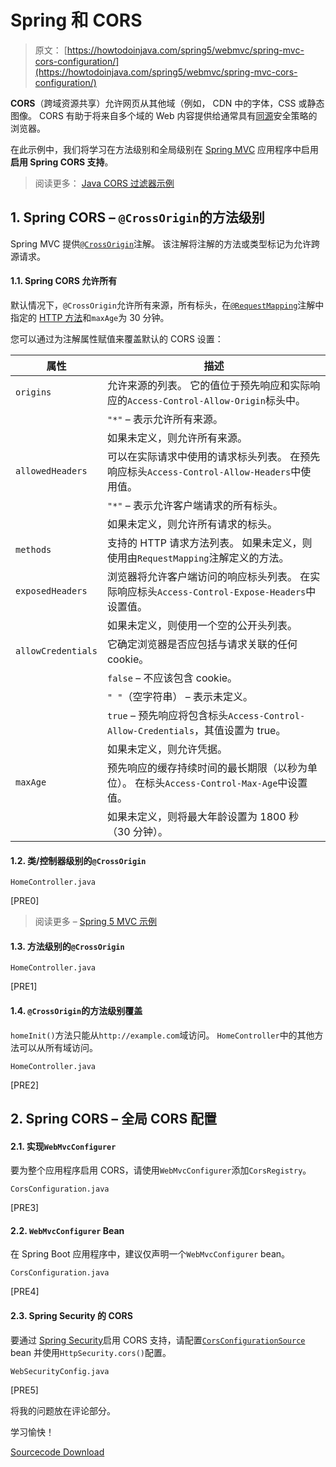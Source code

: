 # Spring 和 CORS

> 原文： [https://howtodoinjava.com/spring5/webmvc/spring-mvc-cors-configuration/](https://howtodoinjava.com/spring5/webmvc/spring-mvc-cors-configuration/)

**CORS**（跨域资源共享）允许网页从其他域（例如， CDN 中的字体，CSS 或静态图像。 CORS 有助于将来自多个域的 Web 内容提供给通常具有[同源](https://en.wikipedia.org/wiki/Same-origin_policy)安全策略的浏览器。

在此示例中，我们将学习在方法级别和全局级别在 [Spring MVC](https://howtodoinjava.com/spring-mvc-tutorial/) 应用程序中启用**启用 Spring CORS 支持**。

> 阅读更多： [Java CORS 过滤器示例](https://howtodoinjava.com/servlets/java-cors-filter-example/)

## 1\. Spring CORS – `@CrossOrigin`的方法级别

Spring MVC 提供[`@CrossOrigin`](https://docs.spring.io/spring/docs/current/javadoc-api/org/springframework/web/bind/annotation/CrossOrigin.html)注解。 该注解将注解的方法或类型标记为允许跨源请求。

#### 1.1. Spring CORS 允许所有

默认情况下，`@CrossOrigin`允许所有来源，所有标头，在[`@RequestMapping`](https://howtodoinjava.com/spring5/webmvc/controller-getmapping-postmapping/)注解中指定的 [HTTP 方法](https://restfulapi.net/http-methods/)和`maxAge`为 30 分钟。

您可以通过为注解属性赋值来覆盖默认的 CORS 设置：

| 属性 | 描述 |
| --- | --- |
| `origins` | 允许来源的列表。 它的值位于预先响应和实际响应的`Access-Control-Allow-Origin`标头中。 |
| | `"*"` – 表示允许所有来源。 |
| | 如果未定义，则允许​​所有来源。 |
| `allowedHeaders` | 可以在实际请求中使用的请求标头列表。 在预先响应标头`Access-Control-Allow-Headers`中使用值。 |
| | `"*"` – 表示允许客户端请求的所有标头。 |
| | 如果未定义，则允许​​所有请求的标头。 |
| `methods` | 支持的 HTTP 请求方法列表。 如果未定义，则使用由`RequestMapping`注解定义的方法。 |
| `exposedHeaders` | 浏览器将允许客户端访问的响应标头列表。 在实际响应标头`Access-Control-Expose-Headers`中设置值。 |
| | 如果未定义，则使用一个空的公开头列表。 |
| `allowCredentials` | 它确定浏览器是否应包括与请求关联的任何 cookie。 |
| | `false` – 不应该包含 cookie。 |
| | `" "`（空字符串） – 表示未定义。 |
| | `true` – 预先响应将包含标头`Access-Control-Allow-Credentials`，其值设置为 true。 |
| | 如果未定义，则允许​​凭据。 |
| `maxAge` | 预先响应的缓存持续时间的最长期限（以秒为单位）。 在标头`Access-Control-Max-Age`中设置值。 |
| | 如果未定义，则将最大年龄设置为 1800 秒（30 分钟）。 |

#### 1.2. 类/控制器级别的`@CrossOrigin`

`HomeController.java`

[PRE0]

> 阅读更多 – [Spring 5 MVC 示例](https://howtodoinjava.com/spring5/webmvc/spring5-mvc-hibernate5-example/)

#### 1.3. 方法级别的`@CrossOrigin`

`HomeController.java`

[PRE1]

#### 1.4. `@CrossOrigin`的方法级别覆盖

`homeInit()`方法只能从`http://example.com`域访问。 `HomeController`中的其他方法可以从所有域访问。

`HomeController.java`

[PRE2]

## 2\. Spring CORS – 全局 CORS 配置

#### 2.1. 实现`WebMvcConfigurer`

要为整个应用程序启用 CORS，请使用`WebMvcConfigurer`添加`CorsRegistry`。

`CorsConfiguration.java`

[PRE3]

#### 2.2. `WebMvcConfigurer` Bean

在 Spring Boot 应用程序中，建议仅声明一个`WebMvcConfigurer` bean。

`CorsConfiguration.java`

[PRE4]

#### 2.3. Spring Security 的 CORS

要通过 [Spring Security](https://howtodoinjava.com/spring-security-tutorial/)启用 CORS 支持，请配置[`CorsConfigurationSource`](https://docs.spring.io/spring-framework/docs/current/javadoc-api/org/springframework/web/cors/CorsConfigurationSource.html) bean 并使用`HttpSecurity.cors()`配置。

`WebSecurityConfig.java`

[PRE5]

将我的问题放在评论部分。

学习愉快！

[Sourcecode Download](https://github.com/lokeshgupta1981/spring-webmvc)